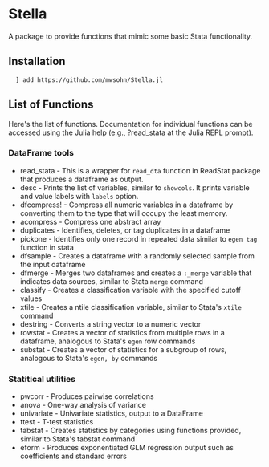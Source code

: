# Stella

A package to provide functions that mimic some basic Stata functionality.

## Installation

```
  ] add https://github.com/mwsohn/Stella.jl
```

## List of Functions

Here's the list of functions. Documentation for individual functions can be accessed using the Julia help (e.g., ?read_stata at the Julia REPL prompt).

### DataFrame tools

- read_stata - This is a wrapper for `read_dta` function in ReadStat package that produces a dataframe as output.
- desc - Prints the list of variables, similar to `showcols`. It prints variable and value labels with `labels` option.
- dfcompress! - Compress all numeric variables in a dataframe by converting them to the type that will occupy the least memory.
- acompress - Compress one abstract array
- duplicates - Identifies, deletes, or tag duplicates in a dataframe
- pickone - Identifies only one record in repeated data similar to `egen tag` function in stata
- dfsample - Creates a dataframe with a randomly selected sample from the input dataframe
- dfmerge - Merges two dataframes and creates a `:_merge` variable that indicates data sources, similar to Stata `merge` command
- classify - Creates a classification variable with the specified cutoff values
- xtile - Creates a ntile classification variable, similar to Stata's `xtile` command
- destring - Converts a string vector to a numeric vector
- rowstat - Creates a vector of statistics from multiple rows in a dataframe, analogous to Stata's `egen` row commands
- substat - Creates a vector of statistics for a subgroup of rows, analogous to Stata's `egen, by` commands

### Statitical utilities

- pwcorr - Produces pairwise correlations
- anova - One-way analysis of variance
- univariate - Univariate statistics, output to a DataFrame
- ttest - T-test statistics
- tabstat - Creates statistics by categories using functions provided, similar to Stata's tabstat command
- eform - Produces exponentiated GLM regression output such as coefficients and standard errors

